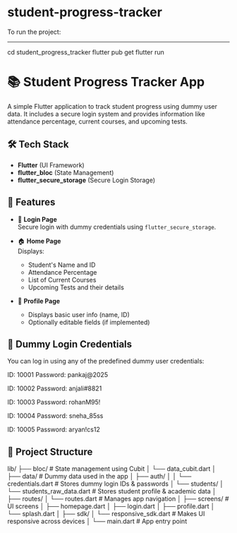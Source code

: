# student-progress-tracker

To run the project:
- - - - - - - - - - - - - - - - - -
cd student_progress_tracker
flutter pub get
flutter run

# 📚 Student Progress Tracker App

A simple Flutter application to track student progress using dummy user data. It includes a secure login system and provides information like attendance percentage, current courses, and upcoming tests.

## 🛠️ Tech Stack

- **Flutter** (UI Framework)
- **flutter_bloc** (State Management)
- **flutter_secure_storage** (Secure Login Storage)

## 📱 Features

- 🔐 **Login Page**  
  Secure login with dummy credentials using `flutter_secure_storage`.

- 🏠 **Home Page**  
  Displays:
  - Student's Name and ID
  - Attendance Percentage
  - List of Current Courses
  - Upcoming Tests and their details

- 👤 **Profile Page**  
  - Displays basic user info (name, ID)
  - Optionally editable fields (if implemented)

## 🔑 Dummy Login Credentials

You can log in using any of the predefined dummy user credentials:

ID: 10001
Password: pankaj@2025

ID: 10002
Password: anjali#8821

ID: 10003
Password: rohanM95!

ID: 10004
Password: sneha_85ss

ID: 10005
Password: aryan!cs12


## 📂 Project Structure
lib/
├── bloc/ # State management using Cubit
│ └── data_cubit.dart
│
├── data/ # Dummy data used in the app
│ ├── auth/
│ │ └── credentials.dart # Stores dummy login IDs & passwords
│ └── students/
│ └── students_raw_data.dart # Stores student profile & academic data
│
├── routes/
│ └── routes.dart # Manages app navigation
│
├── screens/ # UI screens
│ ├── homepage.dart
│ ├── login.dart
│ ├── profile.dart
│ └── splash.dart
│
├── sdk/
│ └── responsive_sdk.dart # Makes UI responsive across devices
│
└── main.dart # App entry point